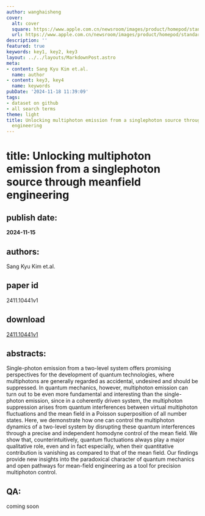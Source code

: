 ```yaml
---
author: wanghaisheng
cover:
  alt: cover
  square: https://www.apple.com.cn/newsroom/images/product/homepod/standard/Apple-HomePod-hero-230118_big.jpg.large_2x.jpg
  url: https://www.apple.com.cn/newsroom/images/product/homepod/standard/Apple-HomePod-hero-230118_big.jpg.large_2x.jpg
description: ''
featured: true
keywords: key1, key2, key3
layout: ../../layouts/MarkdownPost.astro
meta:
- content: Sang Kyu Kim et.al.
  name: author
- content: key3, key4
  name: keywords
pubDate: '2024-11-18 11:39:09'
tags:
- dataset on github
- all search terms
theme: light
title: Unlocking multiphoton emission from a singlephoton source through meanfield
  engineering
---
```


# title: Unlocking multiphoton emission from a singlephoton source through meanfield engineering 
## publish date: 
**2024-11-15** 
## authors: 
  Sang Kyu Kim et.al. 
## paper id
2411.10441v1
## download
[2411.10441v1](http://arxiv.org/abs/2411.10441v1)
## abstracts:
Single-photon emission from a two-level system offers promising perspectives for the development of quantum technologies, where multiphotons are generally regarded as accidental, undesired and should be suppressed. In quantum mechanics, however, multiphoton emission can turn out to be even more fundamental and interesting than the single-photon emission, since in a coherently driven system, the multiphoton suppression arises from quantum interferences between virtual multiphoton fluctuations and the mean field in a Poisson superposition of all number states. Here, we demonstrate how one can control the multiphoton dynamics of a two-level system by disrupting these quantum interferences through a precise and independent homodyne control of the mean field. We show that, counterintuitively, quantum fluctuations always play a major qualitative role, even and in fact especially, when their quantitative contribution is vanishing as compared to that of the mean field. Our findings provide new insights into the paradoxical character of quantum mechanics and open pathways for mean-field engineering as a tool for precision multiphoton control.
## QA:
coming soon
